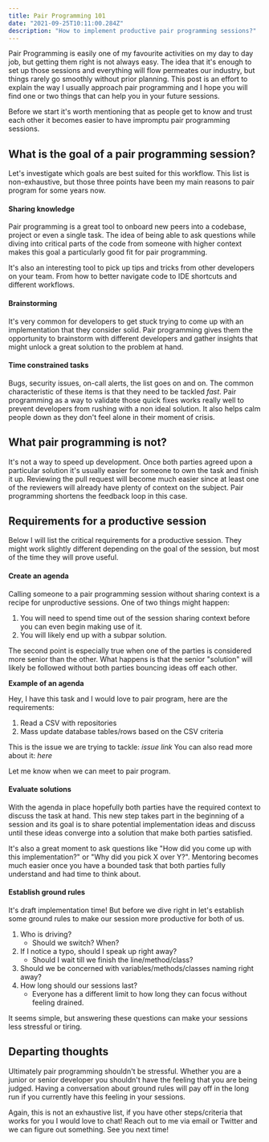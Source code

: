 ```yaml
---
title: Pair Programming 101
date: "2021-09-25T10:11:00.284Z"
description: "How to implement productive pair programming sessions?"
---
```


Pair Programming is easily one of my favourite activities on my day to day job, but getting them right is not always easy. The idea that it's enough to set up those sessions and everything will flow permeates our industry, but things rarely go smoothly without prior planning. This post is an effort to explain the way I usually approach pair programming and I hope you will find one or two things that can help you in your future sessions.

Before we start it's worth mentioning that as people get to know and trust each other it becomes easier to have impromptu pair programming sessions.

## What is the goal of a pair programming session?

Let's investigate which goals are best suited for this workflow. This list is non-exhaustive, but those three points have been my main reasons to pair program for some years now.

#### Sharing knowledge

Pair programming is a great tool to onboard new peers into a codebase, project or even a single task. The idea of being able to ask questions while diving into critical parts of the code from someone with higher context makes this goal a particularly good fit for pair programming.

It's also an interesting tool to pick up tips and tricks from other developers on your team. From how to better navigate code to IDE shortcuts and different workflows.

#### Brainstorming

It's very common for developers to get stuck trying to come up with an implementation that they consider solid. Pair programming gives them the opportunity to brainstorm with different developers and gather insights that might unlock a great solution to the problem at hand.

#### Time constrained tasks 

Bugs, security issues, on-call alerts, the list goes on and on. The common characteristic of these items is that they need to be tackled _fast_. Pair programming as a way to validate those quick fixes works really well to prevent developers from rushing with a non ideal solution. It also helps calm people down as they don't feel alone in their moment of crisis.

## What pair programming is not?

It's not a way to speed up development. Once both parties agreed upon a particular solution it's usually easier for someone to own the task and finish it up. Reviewing the pull request will become much easier since at least one of the reviewers will already have plenty of context on the subject. Pair programming shortens the feedback loop in this case.

## Requirements for a productive session

Below I will list the critical requirements for a productive session. They might work slightly different depending on the goal of the session, but most of the time they will prove useful.

#### Create an agenda

Calling someone to a pair programming session without sharing context is a recipe for unproductive sessions. One of two things might happen:

1. You will need to spend time out of the session sharing context before you can even begin making use of it.
2. You will likely end up with a subpar solution.

The second point is especially true when one of the parties is considered more senior than the other. What happens is that the senior "solution" will likely be followed without both parties bouncing ideas off each other.

**Example of an agenda**

Hey, I have this task and I would love to pair program, here are the requirements:

1. Read a CSV with repositories
2. Mass update database tables/rows based on the CSV criteria

This is the issue we are trying to tackle: _issue link_
You can also read more about it: _here_

Let me know when we can meet to pair program.

#### Evaluate solutions

With the agenda in place hopefully both parties have the required context to discuss the task at hand. This new step takes part in the beginning of a session and its goal is to share potential implementation ideas and discuss until these ideas converge into a solution that make both parties satisfied.

It's also a great moment to ask questions like "How did you come up with this implementation?" or "Why did you pick X over Y?". Mentoring becomes much easier once you have a bounded task that both parties fully understand and had time to think about.

#### Establish ground rules

It's draft implementation time! But before we dive right in let's establish some ground rules to make our session more productive for both of us.

1. Who is driving?
   * Should we switch? When?
2. If I notice a typo, should I speak up right away?
   * Should I wait till we finish the line/method/class?
3. Should we be concerned with variables/methods/classes naming right away?
4. How long should our sessions last?
   * Everyone has a different limit to how long they can focus without feeling drained.

It seems simple, but answering these questions can make your sessions less stressful or tiring.

## Departing thoughts

Ultimately pair programming shouldn't be stressful. Whether you are a junior or senior developer you shouldn't have the feeling that you are being judged. Having a conversation about ground rules will pay off in the long run if you currently have this feeling in your sessions.

Again, this is not an exhaustive list, if you have other steps/criteria that works for you I would love to chat! Reach out to me via email or Twitter and we can figure out something. See you next time!
